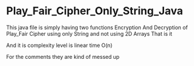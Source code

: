 # Play_Fair_Cipher_Only_String_Java
This java file is simply having two functions 
Encryption And Decryption of Play_Fair Cipher 
using only String and not using 2D Arrays 
That is it 

And it is complexity level is linear time O(n)

For the comments they are kind of messed up
